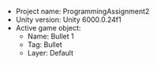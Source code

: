 <!-- UNITY CODE ASSIST INSTRUCTIONS START -->
- Project name: ProgrammingAssignment2
- Unity version: Unity 6000.0.24f1
- Active game object:
  - Name: Bullet 1
  - Tag: Bullet
  - Layer: Default
<!-- UNITY CODE ASSIST INSTRUCTIONS END -->